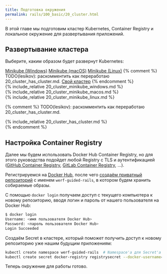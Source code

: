 ```yaml
---
title: Подготовка окружения
permalink: rails/100_basic/20_cluster.html
---
```


В этой главе мы подготовим кластер Kubernetes, Container Registry и локальное окружение для развертывания приложений.

## Развертывание кластера

Выберите, каким образом будет развернут Kubernetes:

<div class="tabs">
<a href="javascript:void(0)" class="tabs__btn tabs__install__btn" onclick="openTab(event, 'tabs__install__btn', 'tabs__install__content', 'tab__install__minikube_windows')">Minikube (Windows)</a>
<a href="javascript:void(0)" class="tabs__btn tabs__install__btn" onclick="openTab(event, 'tabs__install__btn', 'tabs__install__content', 'tab__install__minikube_macos')">Minikube (macOS)</a>
<a href="javascript:void(0)" class="tabs__btn tabs__install__btn" onclick="openTab(event, 'tabs__install__btn', 'tabs__install__content', 'tab__install__minikube_linux')">Minikube (Linux)</a>
{% comment %} TODO(lesikov): раскомментить как переработаю 20_cluster_has_cluster.md.
<a href="javascript:void(0)" class="tabs__btn tabs__install__btn" onclick="openTab(event, 'tabs__install__btn', 'tabs__install__content', 'tab__install__ihave')">Свой кластер</a>
{% endcomment %}
</div>

<div id="tab__install__minikube_windows" class="tabs__content tabs__install__content" markdown="1">
{% include_relative 20_cluster_minikube_windows.md %}
</div>
<div id="tab__install__minikube_macos" class="tabs__content tabs__install__content" markdown="1">
{% include_relative 20_cluster_minikube_macos.md %}
</div>
<div id="tab__install__minikube_linux" class="tabs__content tabs__install__content" markdown="1">
{% include_relative 20_cluster_minikube_linux.md %}
</div>

{% comment %} TODO(lesikov): раскомментить как переработаю 20_cluster_has_cluster.md.
<div id="tab__install__ihave" class="tabs__content tabs__install__content" markdown="1">
{% include_relative 20_cluster_has_cluster.md %}
</div>
{% endcomment %}

## Настройка Container Registry

Далее мы будем использовать Docker Hub Container Registry, но для этого руководства подойдет любой Registry с TLS и аутентификацией ([GitHub Container Registry](https://github.com/features/packages), [GitLab Container Registry](https://docs.gitlab.com/ee/user/packages/container_registry/), ...).

Регистрируемся на [Docker Hub](https://hub.docker.com/signup), после чего [создаём приватный репозиторий](https://hub.docker.com/repository/create) с именем `werf-guided-rails`, в котором будем хранить собираемые образы.

С помощью `docker login` получаем доступ с текущего компьютера к новому репозиторию, вводя логин и пароль от нашего пользователя на Docker Hub:
```bash
$ docker login
Username: <имя пользователя Docker Hub>
Password: <пароль пользователя Docker Hub>
Login Succeeded
```

Создаём Secret в кластере, который поможет получить доступ к новому репозиторию уже нашим будущим приложениям:
```bash
kubectl create namespace werf-guided-rails  # Namespace'а для Secret'а ещё не существует, создадим его.
kubectl create secret docker-registry registrysecret --docker-username='<имя пользователя Docker Hub>' --docker-password='<пароль пользователя Docker Hub>'
```

Теперь окружение для работы готово.
